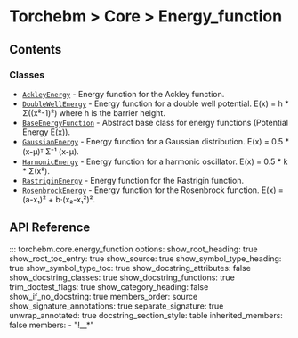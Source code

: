 # Torchebm > Core > Energy_function

## Contents

### Classes

- [`AckleyEnergy`](classes/AckleyEnergy) - Energy function for the Ackley function.
- [`DoubleWellEnergy`](classes/DoubleWellEnergy) - Energy function for a double well potential. E(x) = h * Σ((x²-1)²) where h is the barrier height.
- [`BaseEnergyFunction`](classes/EnergyFunction) - Abstract base class for energy functions (Potential Energy E(x)).
- [`GaussianEnergy`](classes/GaussianEnergy) - Energy function for a Gaussian distribution. E(x) = 0.5 * (x-μ)ᵀ Σ⁻¹ (x-μ).
- [`HarmonicEnergy`](classes/HarmonicEnergy) - Energy function for a harmonic oscillator. E(x) = 0.5 * k * Σ(x²).
- [`RastriginEnergy`](classes/RastriginEnergy) - Energy function for the Rastrigin function.
- [`RosenbrockEnergy`](classes/RosenbrockEnergy) - Energy function for the Rosenbrock function. E(x) = (a-x₁)² + b·(x₂-x₁²)².

## API Reference

::: torchebm.core.energy_function
    options:
      show_root_heading: true
      show_root_toc_entry: true
      show_source: true
      show_symbol_type_heading: true
      show_symbol_type_toc: true
      show_docstring_attributes: false
      show_docstring_classes: true
      show_docstring_functions: true
      trim_doctest_flags: true
      show_category_heading: false
      show_if_no_docstring: true
      members_order: source
      show_signature_annotations: true
      separate_signature: true
      unwrap_annotated: true
      docstring_section_style: table
      inherited_members: false
      members:
        - "!__*"
